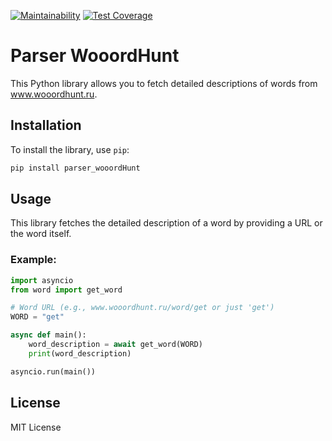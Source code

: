 [![Maintainability](https://api.codeclimate.com/v1/badges/3d3393fea44c81694cf8/maintainability)](https://codeclimate.com/github/Maksonik/parser_WooordHunt/maintainability)
[![Test Coverage](https://api.codeclimate.com/v1/badges/3d3393fea44c81694cf8/test_coverage)](https://codeclimate.com/github/Maksonik/parser_WooordHunt/test_coverage)
# Parser WooordHunt

This Python library allows you to fetch detailed descriptions of words from www.wooordhunt.ru.

## Installation

To install the library, use `pip`:

```bash
pip install parser_wooordHunt
```

## Usage

This library fetches the detailed description of a word by providing a URL or the word itself. 

### Example:

```python
import asyncio
from word import get_word

# Word URL (e.g., www.wooordhunt.ru/word/get or just 'get')
WORD = "get"

async def main():
    word_description = await get_word(WORD)
    print(word_description)

asyncio.run(main())
```

## License

MIT License